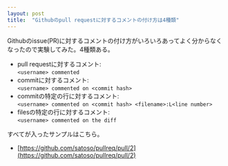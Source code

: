```yaml
---
layout: post
title:  "Githubのpull requestに対するコメントの付け方は4種類"
---
```


Githubのissue(PR)に対するコメントの付け方がいろいろあってよく分からなくなったので実験してみた。4種類ある。

- pull requestに対するコメント:<br>`<username> commented`
- commitに対するコメント:<br>`<username> commented on <commit hash>`
- commitの特定の行に対するコメント:<br>`<username> commented on <commit hash> <filename>:L<line number>`
- filesの特定の行に対するコメント:<br>`<username> commented on the diff`

すべてが入ったサンプルはこちら。

- [https://github.com/satoso/pullreq/pull/2](https://github.com/satoso/pullreq/pull/2)



